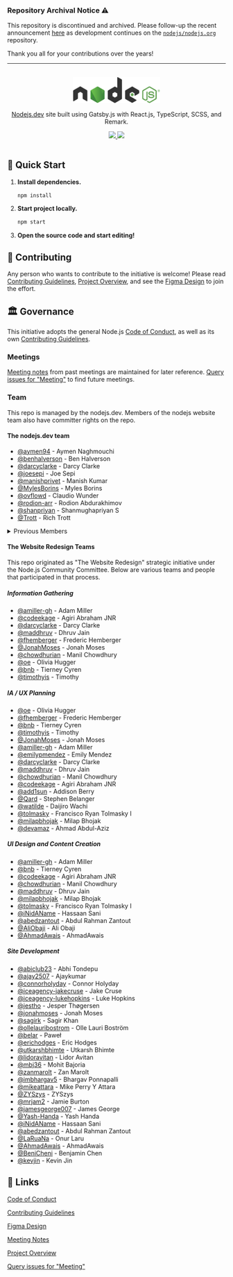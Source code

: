 ### Repository Archival Notice ⚠️

This repository is discontinued and archived. Please follow-up the recent announcement [here](https://github.com/nodejs/nodejs.org/discussions/5131) as development continues on the [`nodejs/nodejs.org`](https://github.com/nodejs/nodejs.org) repository.

Thank you all for your contributions over the years!

----------

<p align="center">
  <br />
  <a href="https://nodejs.dev">
    <img src="./src/images/logos/nodejs-logo-light-mode.svg" width="200"/>
  </a>
</p>

<p align="center">
  <a href="https://nodejs.dev">Nodejs.dev</a> site built using Gatsby.js with React.js, TypeScript, SCSS, and Remark.
</p>

<p align="center">
  <a title="MIT License" href="LICENSE">
    <img src="https://img.shields.io/github/license/gridsome/gridsome.svg?style=flat-square&label=License&colorB=6cc24a">
  </a>
  <a title="Follow on Twitter" href="https://twitter.com/Nodejs">
    <img src="https://img.shields.io/twitter/follow/Nodejs.svg?style=social&label=Follow%20@Nodejs">
  </a>
  <br />
  <br />
</p>

## 🚀 Quick Start

1. **Install dependencies.**

   ```bash
   npm install
   ```

2. **Start project locally.**

   ```bash
   npm start
   ```

3. **Open the source code and start editing!**

## 🙌 Contributing

Any person who wants to contribute to the initiative is welcome! Please read
[Contributing Guidelines][], [Project Overview][], and see the [Figma Design][] to join the effort.

## 🏛 Governance

This initiative adopts the general Node.js [Code of Conduct][], as well as its
own [Contributing Guidelines][].

### Meetings

[Meeting notes][] from past meetings are maintained for later reference.
[Query issues for "Meeting"][] to find future meetings.

### Team

This repo is managed by the nodejs.dev. Members of the nodejs website team
also have committer rights on the repo.

#### The nodejs.dev team

<!-- ncu-team-sync.team(nodejs/nodejs-dev) -->

* [@aymen94](https://github.com/aymen94) - Aymen Naghmouchi
* [@benhalverson](https://github.com/benhalverson) - Ben Halverson
* [@darcyclarke](https://github.com/darcyclarke) - Darcy Clarke
* [@joesepi](https://github.com/joesepi) - Joe Sepi
* [@manishprivet](https://github.com/manishprivet) - Manish Kumar
* [@MylesBorins](https://github.com/MylesBorins) - Myles Borins
* [@ovflowd](https://github.com/ovflowd) - Claudio Wunder
* [@rodion-arr](https://github.com/rodion-arr) - Rodion Abdurakhimov
* [@shanpriyan](https://github.com/shanpriyan) - Shanmughapriyan S
* [@Trott](https://github.com/Trott) - Rich Trott

<!-- ncu-team-sync end -->

<details>
  <summary>Previous Members</summary>

  These are previous members that were part of the **Nodejs.dev** Team:

  * [@ahmadawais](https://github.com/ahmadawais) - Ahmad Awais ⚡️
  * [@alexandrtovmach](https://github.com/alexandrtovmach) - Alexandr Tovmach
  * [@amiller-gh](https://github.com/amiller-gh) - Adam Miller
  * [@argyleink](https://github.com/argyleink) - Adam Argyle
  * [@BeniCheni](https://github.com/BeniCheni) - Benjamin Chen
  * [@codeekage](https://github.com/codeekage) - Abraham Jr. Agiri
  * [@designMoreWeb](https://github.com/designMoreWeb) - Divy Tolia
  * [@imbhargav5](https://github.com/imbhargav5) - Bhargav Ponnapalli
  * [@jemjam](https://github.com/jemjam) - j'em bones
  * [@jonchurch](https://github.com/jonchurch) - Jonathan Church
  * [@kasicka](https://github.com/kasicka) - Zuzana Svetlíková
  * [@keywordnew](https://github.com/keywordnew) - Manil Chowdhury
  * [@lancemccluskey](https://github.com/lancemccluskey) - Lance McCluskey
  * [@LaRuaNa](https://github.com/LaRuaNa) - Onur Laru
  * [@maddhruv](https://github.com/maddhruv) - Dhruv Jain
  * [@marcustisater](https://github.com/marcustisater) - Marcus Tisäter
  * [@mbj36](https://github.com/mbj36) - Mohit kumar Bajoria
  * [@ogonzal87](https://github.com/ogonzal87) - Oscar Gonzalez
  * [@ollelauribostrom](https://github.com/ollelauribostrom) - Olle Lauri Boström
  * [@pierreneter](https://github.com/pierreneter) - Nguyễn J Huỳnh Long
  * [@sagirk](https://github.com/sagirk) - Sagir Khan
  * [@saulonunesdev](https://github.com/saulonunesdev) - Saulo Nunes
  * [@skllcrn](https://github.com/skllcrn) - Christopher
  * [@SMotaal](https://github.com/SMotaal) - Saleh Abdel Motaal
  * [@timothyis](https://github.com/timothyis) - Timothy
  * [@tstreamDOTh](https://github.com/tstreamDOTh) - T Thiyagaraj
  * [@ZYSzys](https://github.com/ZYSzys) - ZYSzys

</details>

#### The Website Redesign Teams

This repo originated as "The Website Redesign" strategic initiative under
the Node.js Community Committee. Below are various teams and people that
participated in that process.

##### Information Gathering

* [@amiller-gh](https://github.com/amiller-gh) - Adam Miller
* [@codeekage](https://github.com/codeekage) - Agiri Abraham JNR
* [@darcyclarke](https://github.com/darcyclarke) - Darcy Clarke
* [@maddhruv](https://github.com/maddhruv) - Dhruv Jain
* [@fhemberger](https://github.com/fhemberger) - Frederic Hemberger
* [@JonahMoses](https://github.com/JonahMoses) - Jonah Moses
* [@chowdhurian](https://github.com/chowdhurian) - Manil Chowdhury
* [@oe](https://github.com/oe) - Olivia Hugger
* [@bnb](https://github.com/bnb) - Tierney Cyren
* [@timothyis](https://github.com/timothyis) - Timothy

##### IA / UX Planning

* [@oe](https://github.com/oe) - Olivia Hugger
* [@fhemberger](https://github.com/fhemberger) - Frederic Hemberger
* [@bnb](https://github.com/bnb) - Tierney Cyren
* [@timothyis](https://github.com/timothyis) - Timothy
* [@JonahMoses](https://github.com/JonahMoses) - Jonah Moses
* [@amiller-gh](https://github.com/amiller-gh) - Adam Miller
* [@emilypmendez](https://github.com/emilypmendez) - Emily Mendez
* [@darcyclarke](https://github.com/darcyclarke) - Darcy Clarke
* [@maddhruv](https://github.com/maddhruv) - Dhruv Jain
* [@chowdhurian](https://github.com/chowdhurian) - Manil Chowdhury
* [@codeekage](https://github.com/codeekage) - Agiri Abraham JNR
* [@add1sun](https://github.com/add1sun) - Addison Berry
* [@Qard](https://github.com/Qard) - Stephen Belanger
* [@watilde](https://github.com/watilde) - Daijiro Wachi
* [@tolmasky](https://github.com/tolmasky) - Francisco Ryan Tolmasky I
* [@milapbhojak](https://github.com/milapbhojak) - Milap Bhojak
* [@devamaz](https://github.com/devamaz) - Ahmad Abdul-Aziz

##### UI Design and Content Creation

* [@amiller-gh](https://github.com/amiller-gh) - Adam Miller
* [@bnb](https://github.com/bnb) - Tierney Cyren
* [@codeekage](https://github.com/codeekage) - Agiri Abraham JNR
* [@chowdhurian](https://github.com/chowdhurian) - Manil Chowdhury
* [@maddhruv](https://github.com/maddhruv) - Dhruv Jain
* [@milapbhojak](https://github.com/milapbhojak) - Milap Bhojak
* [@tolmasky](https://github.com/tolmasky) - Francisco Ryan Tolmasky I
* [@iNidAName](https://github.com/inidaname) - Hassaan Sani
* [@abedzantout](https://github.com/abedzantout) - Abdul Rahman Zantout
* [@AliObaji](https://github.com/AliObaji) - Ali Obaji
* [@AhmadAwais](https://github.com/AhmadAwais) - AhmadAwais

##### Site Development

* [@abiclub23](https://github.com/abiclub23) - Abhi Tondepu
* [@ajay2507](https://github.com/ajay2507) - Ajaykumar
* [@connorholyday](https://github.com/connorholyday) - Connor Holyday
* [@iceagency-jakecruse](https://github.com/iceagency-jakecruse) - Jake Cruse
* [@iceagency-lukehopkins](https://github.com/iceagency-lukehopkins) - Luke Hopkins
* [@jestho](https://github.com/jestho) - Jesper Thøgersen
* [@jonahmoses](https://github.com/jonahmoses) - Jonah Moses
* [@sagirk](https://github.com/sagirk) - Sagir Khan
* [@ollelauribostrom](https://github.com/ollelauribostrom) - Olle Lauri Boström
* [@belar](https://github.com/Belar) - Paweł
* [@erichodges](https://github.com/erichodges) - Eric Hodges
* [@utkarshbhimte](https://github.com/utkarshbhimte) - Utkarsh Bhimte
* [@lidoravitan](https://github.com/lidoravitan) - Lidor Avitan
* [@mbj36](https://github.com/mbj36) - Mohit Bajoria
* [@zanmarolt](https://github.com/zanmarolt) - Zan Marolt
* [@imbhargav5](https://github.com/imbhargav5) - Bhargav Ponnapalli
* [@mikeattara](https://github.com/mikeattara) - Mike Perry Y Attara
* [@ZYSzys](https://github.com/ZYSzys) - ZYSzys
* [@mrjam2](https://github.com/mrjam2) - Jamie Burton
* [@jamesgeorge007](https://github.com/jamesgeorge007) - James George
* [@Yash-Handa](https://github.com/Yash-Handa) - Yash Handa
* [@iNidAName](https://github.com/inidaname) - Hassaan Sani
* [@abedzantout](https://github.com/abedzantout) - Abdul Rahman Zantout
* [@LaRuaNa](https://github.com/LaRuaNa) - Onur Laru
* [@AhmadAwais](https://github.com/AhmadAwais) - AhmadAwais
* [@BeniCheni](https://github.com/BeniCheni) - Benjamin Chen
* [@kevjin](https://github.com/kevjin) - Kevin Jin

## 🔗 Links

[Code of Conduct][]

[Contributing Guidelines][]

[Figma Design][]

[Meeting Notes][]

[Project Overview][]

[Query issues for "Meeting"][]

[code of conduct]: https://github.com/nodejs/admin/blob/main/CODE_OF_CONDUCT.md
[contributing guidelines]: ./CONTRIBUTING.md
[figma design]: https://www.figma.com/file/lOxAGGg5KXb6nwie7zXkz6/NJ---Design-System?node-id=22%3A6086
[meeting notes]: ./meetings
[project overview]: ./docs/project-overview.md
[query issues for "meeting"]: https://github.com/nodejs/nodejs.dev/issues?utf8=%E2%9C%93&q=is%3Aissue+is%3Aopen+Meeting+in%3Atitle
